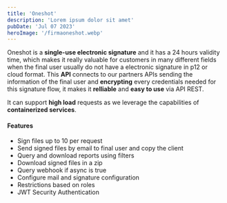 ```yaml
---
title: 'Oneshot'
description: 'Lorem ipsum dolor sit amet'
pubDate: 'Jul 07 2023'
heroImage: '/firmaoneshot.webp'
---
```


Oneshot is a **single-use electronic signature** and it has a 24 hours validity time, which makes it really valuable for customers in many different fields when the final user usually do not have a electronic signature in p12 or cloud format.
This **API** connects to our partners APIs sending the information of the final user and **encrypting** every credentials needed for this signature flow, it makes it **relliable** and **easy to use** via API REST.

It can support **high load** requests as we leverage the capabilities of **containerized services**.

#### Features
- Sign files up to 10 per request
- Send signed files by email to final user and copy the client
- Query and download reports using filters
- Download signed files in a zip
- Query webhook if async is true
- Configure mail and signature configuration
- Restrictions based on roles
- JWT Security Authentication 